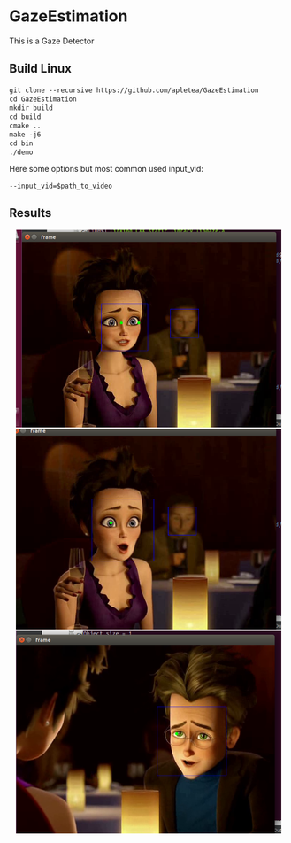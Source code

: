 # GazeEstimation


This is a Gaze Detector 

## Build Linux
    git clone --recursive https://github.com/apletea/GazeEstimation
    cd GazeEstimation
    mkdir build
    cd build
    cmake ..
    make -j6
    cd bin
    ./demo


Here some options but most common used input_vid:

    --input_vid=$path_to_video


## Results
<p align="center">
    <img src="imgs/Screenshot from 2018-10-11 13-37-43.png", width="480">
    <img src="imgs/Screenshot from 2018-10-11 13-37-58.png", width="480">
    <img src="imgs/Screenshot from 2018-10-11 13-38-57.png", width="480">
</p>

